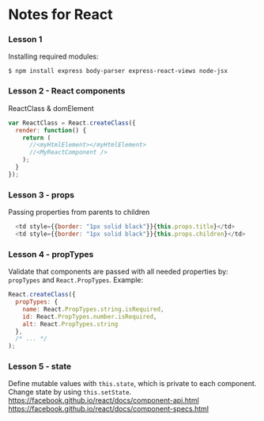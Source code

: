 # Notes for React

### Lesson 1
Installing required modules:
<br/>
```
$ npm install express body-parser express-react-views node-jsx
```

### Lesson 2 - React components
ReactClass & domElement
  ```js
  var ReactClass = React.createClass({
    render: function() {
      return (
        //<myHtmlElement></myHtmlElement>
        //<MyReactComponent />
      );
    }
  });
  ```

### Lesson 3 - props
Passing properties from parents to children
```js
  <td style={{border: "1px solid black"}}{this.props.title}</td>
  <td style={{border: "1px solid black"}}{this.props.children}</td>
```

### Lesson 4 - propTypes
Validate that components are passed with all needed properties by:
```propTypes``` and ```React.PropTypes```. Example:
```js
React.createClass({
  propTypes: {
    name: React.PropTypes.string.isRequired,
    id: React.PropTypes.number.isRequired,
    alt: React.PropTypes.string
  },
  /* ... */
);
```

### Lesson 5 - state
Define mutable values with ```this.state```, which is private to each component.
Change state by using ```this.setState```.
<br/>
https://facebook.github.io/react/docs/component-api.html
https://facebook.github.io/react/docs/component-specs.html
